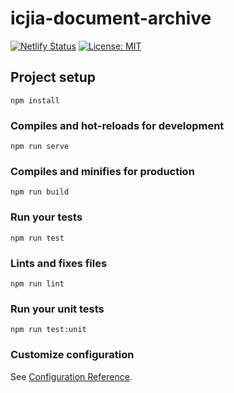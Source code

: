 # icjia-document-archive

[![Netlify Status](https://api.netlify.com/api/v1/badges/f93389c6-7593-495f-9309-6a3a9729eb81/deploy-status)](https://app.netlify.com/sites/icjia-archive/deploys) [![License: MIT](https://img.shields.io/badge/License-MIT-yellow.svg)](https://opensource.org/licenses/MIT)

## Project setup
```
npm install
```

### Compiles and hot-reloads for development
```
npm run serve
```

### Compiles and minifies for production
```
npm run build
```

### Run your tests
```
npm run test
```

### Lints and fixes files
```
npm run lint
```

### Run your unit tests
```
npm run test:unit
```

### Customize configuration
See [Configuration Reference](https://cli.vuejs.org/config/).
